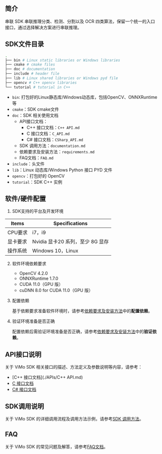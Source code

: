 ## 简介

串联 SDK 串联推理分类、检测、分割以及 OCR 四类算法，保留一个统一的入口接口，通过选择解决方案进行串联推理。

## SDK文件目录

```bash
.
├── bin # Linux static libraries or Windows libraries
├── cmake # cmake files
├── doc # documentation
├── include # header file
├── lib # Linux shared libraries or Windows pyd file
├── opencv # C++ opencv libraries
└── tutorial # tutorial in C++
```

- `bin`: 打包好的Linux静态库/Windows动态库，包括OpenCV、ONNXRuntime等
- `cmake`：SDK cmake文件
- `doc`：SDK 相关使用文档
  - API接口文档：
    - C++ 接口文档：`C++ API.md`
    - C 接口文档：`C_API.md`
    - C# 接口文档：`CSharp_API.md`
  - SDK 调用方法：`documentation.md`
  - 依赖要求及安装方法：`requirements.md`
  - FAQ文档：`FAQ.md`
- `include`：头文件
- `lib`：Linux 动态库/Windows Python 接口 PYD 文件
- `opencv`：打包好的 OpenCV
- `tutorial`：SDK C++ 实例

## 软件/硬件配置

1. SDK支持的平台及开发环境

| Items    | Specifications                   |
| -------- | -------------------------------- |
| CPU要求  | i7，i9                           |
| 显卡要求 | Nvidia 显卡20 系列，至少 8G 显存   |
| 操作系统 | Windows 10，Linux                 |

2. 软件环境依赖要求
   - OpenCV 4.2.0
   - ONNXRuntime 1.7.0
   - CUDA 11.0（GPU 版）
   - cuDNN 8.0 for CUDA 11.0（GPU 版）

3. 配置依赖

   基于依赖要求准备软件环境时，请参考[依赖要求及安装方法](./requirements.md)中的**配置依赖**。

4. 验证环境准备是否正确

   配置依赖后需验证环境准备是否正确，请参考[依赖要求及安装方法](./requirements.md)中的**验证依赖**。

## API接口说明

关于 ViMo SDK 相关接口的描述、方法定义及参数说明等内容，请参考：

- [C++ 接口文档](./APIs/C++ API.md)
- [C 接口文档](./APIs/C_API.md)
- [C# 接口文档](./APIs/CSharp_API.md)

## SDK调用说明

关于 ViMo SDK 的详细调用流程及调用方法示例，请参考[SDK 调用方法](./documentation.md)。

## FAQ

关于 ViMo SDK 的常见问题及解答，请参考[FAQ文档](./FAQ.md)。

